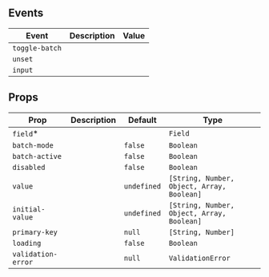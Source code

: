 ## Events

| Event          | Description | Value |
| -------------- | ----------- | ----- |
| `toggle-batch` |             |       |
| `unset`        |             |       |
| `input`        |             |       |

## Props

| Prop               | Description | Default     | Type                                       |
| ------------------ | ----------- | ----------- | ------------------------------------------ |
| `field`\*          |             |             | `Field`                                    |
| `batch-mode`       |             | `false`     | `Boolean`                                  |
| `batch-active`     |             | `false`     | `Boolean`                                  |
| `disabled`         |             | `false`     | `Boolean`                                  |
| `value`            |             | `undefined` | `[String, Number, Object, Array, Boolean]` |
| `initial-value`    |             | `undefined` | `[String, Number, Object, Array, Boolean]` |
| `primary-key`      |             | `null`      | `[String, Number]`                         |
| `loading`          |             | `false`     | `Boolean`                                  |
| `validation-error` |             | `null`      | `ValidationError`                          |
